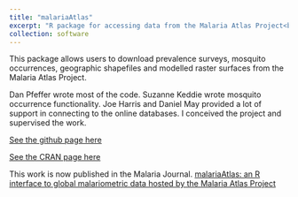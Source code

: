 ```yaml
---
title: "malariaAtlas"
excerpt: "R package for accessing data from the Malaria Atlas Project<br/><br/><img src='/images/malariaAtlas.png'>"
collection: software
---
```


This package allows users to download prevalence surveys, mosquito occurrences, geographic shapefiles and modelled raster surfaces from the Malaria Atlas Project.

Dan Pfeffer wrote most of the code.
Suzanne Keddie wrote mosquito occurrence functionality.
Joe Harris and Daniel May provided a lot of support in connecting to the online databases.
I conceived the project and supervised the work.

[See the github page here](https://github.com/malaria-atlas-project/malariaAtlas)

[See the CRAN page here](https://CRAN.R-project.org/package=malariaAtlas)

This work is now published in the Malaria Journal. [malariaAtlas: an R interface to global malariometric data hosted by the Malaria Atlas Project](https://malariajournal.biomedcentral.com/articles/10.1186/s12936-018-2500-5)
